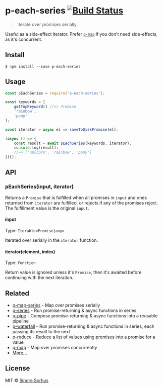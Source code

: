 # p-each-series [![Build Status](https://travis-ci.org/sindresorhus/p-each-series.svg?branch=master)](https://travis-ci.org/sindresorhus/p-each-series)

> Iterate over promises serially

Useful as a side-effect iterator. Prefer [`p-map`](https://github.com/sindresorhus/p-map) if you don't need side-effects, as it's concurrent.


## Install

```
$ npm install --save p-each-series
```


## Usage

```js
const pEachSeries = require('p-each-series');

const keywords = [
	getTopKeyword() //=> Promise
	'rainbow',
	'pony'
];

const iterator = async el => saveToDiskPromise(el);

(async () => {
	const result = await pEachSeries(keywords, iterator);
	console.log(result);
	//=> ['unicorn', 'rainbow', 'pony']
})();
```


## API

### pEachSeries(input, iterator)

Returns a `Promise` that is fulfilled when all promises in `input` and ones returned from `iterator` are fulfilled, or rejects if any of the promises reject. The fulfillment value is the original `input`.

#### input

Type: `Iterable<Promise|any>`

Iterated over serially in the `iterator` function.

#### iterator(element, index)

Type: `Function`

Return value is ignored unless it's `Promise`, then it's awaited before continuing with the next iteration.


## Related

- [p-map-series](https://github.com/sindresorhus/p-map-series) - Map over promises serially
- [p-series](https://github.com/sindresorhus/p-series) - Run promise-returning & async functions in series
- [p-pipe](https://github.com/sindresorhus/p-pipe) - Compose promise-returning & async functions into a reusable pipeline
- [p-waterfall](https://github.com/sindresorhus/p-waterfall) - Run promise-returning & async functions in series, each passing its result to the next
- [p-reduce](https://github.com/sindresorhus/p-reduce) - Reduce a list of values using promises into a promise for a value
- [p-map](https://github.com/sindresorhus/p-map) - Map over promises concurrently
- [More…](https://github.com/sindresorhus/promise-fun)


## License

MIT © [Sindre Sorhus](https://sindresorhus.com)
